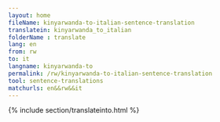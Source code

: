 ```yaml
---
layout: home
fileName: kinyarwanda-to-italian-sentence-translation
translatein: kinyarwanda_to_italian
folderName : translate
lang: en
from: rw
to: it
langname: kinyarwanda-to
permalink: /rw/kinyarwanda-to-italian-sentence-translation
tool: sentence-translations
matchurls: en&&rw&&it
---
```

{% include section/translateinto.html %}
